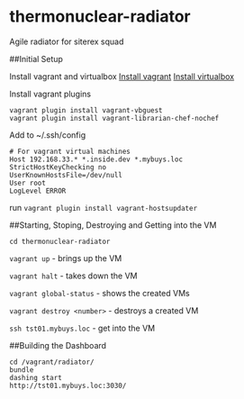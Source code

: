 # thermonuclear-radiator
Agile radiator for siterex squad

##Initial Setup

Install vagrant and virtualbox
[Install vagrant](http://www.vagrantup.com/downloads.html)
[Install virtualbox](https://www.virtualbox.org/wiki/Downloads)

Install vagrant plugins
```
vagrant plugin install vagrant-vbguest
vagrant plugin install vagrant-librarian-chef-nochef
```

Add to ~/.ssh/config
```
# For vagrant virtual machines
Host 192.168.33.* *.inside.dev *.mybuys.loc
StrictHostKeyChecking no
UserKnownHostsFile=/dev/null
User root
LogLevel ERROR
```

run `vagrant plugin install vagrant-hostsupdater`

##Starting, Stoping, Destroying and Getting into the VM

`cd thermonuclear-radiator`

`vagrant up` - brings up the VM

`vagrant halt` - takes down the VM

`vagrant global-status` - shows the created VMs

`vagrant destroy <number>` - destroys a created VM

`ssh tst01.mybuys.loc` - get into the VM

##Building the Dashboard
```
cd /vagrant/radiator/
bundle
dashing start
http://tst01.mybuys.loc:3030/
```



